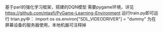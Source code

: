 基于parl的强化学习框架，搭建的DQN模型
需要pygame环境，详见
https://github.com/ntasfi/PyGame-Learning-Environment
运行train.py即可运行
trian.py中：
import os 
os.environ["SDL_VIDEODRIVER"] = "dummy"
为在屏幕设备的服务器使用，本地机器可注释掉
